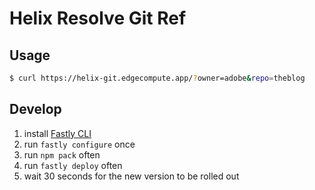 # Helix Resolve Git Ref

## Usage

```bash
$ curl https://helix-git.edgecompute.app/?owner=adobe&repo=theblog
```

## Develop

1. install [Fastly CLI](https://github.com/fastly/cli#installation)
2. run `fastly configure` once
3. run `npm pack` often
4. run `fastly deploy` often
5. wait 30 seconds for the new version to be rolled out